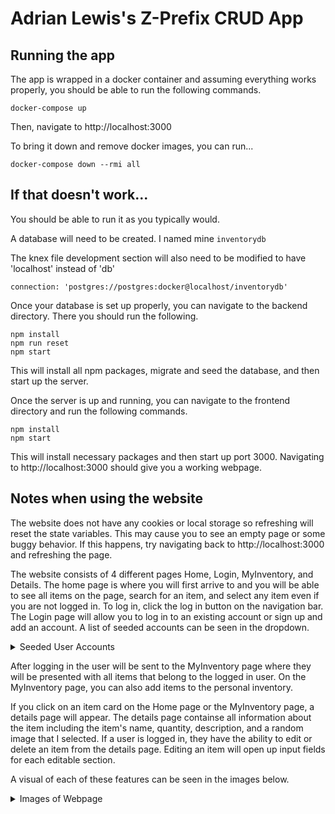 # Adrian Lewis's Z-Prefix CRUD App

## Running the app
The app is wrapped in a docker container and assuming everything works properly, you should be able to run the following commands.

`docker-compose up`

Then, navigate to http://localhost:3000

To bring it down and remove docker images, you can run...

`docker-compose down --rmi all`

## If that doesn't work...
You should be able to run it as you typically would. 

A database will need to be created. I named mine `inventorydb`

The knex file development section will also need to be modified to have 'localhost' instead of 'db'

`connection: 'postgres://postgres:docker@localhost/inventorydb'`

Once your database is set up properly, you can navigate to the backend directory. There you should run the following.

```
npm install
npm run reset
npm start
```

This will install all npm packages, migrate and seed the database, and then start up the server.

Once the server is up and running, you can navigate to the frontend directory and run the following commands.

```
npm install
npm start
```

This will install necessary packages and then start up port 3000. Navigating to http://localhost:3000 should give you a working webpage.

## Notes when using the website
The website does not have any cookies or local storage so refreshing will reset the state variables. This may cause you to see an empty page or some buggy behavior. If this happens, try navigating back to http://localhost:3000 and refreshing the page.

The website consists of 4 different pages Home, Login, MyInventory, and Details. The home page is where you will first arrive to and you will be able to see all items on the page, search for an item, and select any item even if you are not logged in. To log in, click the log in button on the navigation bar. The Login page will allow you to log in to an existing account or sign up and add an account. A list of seeded accounts can be seen in the dropdown.

<details>
<summary>Seeded User Accounts</summary>
<br>
  Adrian Lewis 
    username: 'abc'
    password: '123'
  
  {first_name: 'Joe', last_name: 'Shmoe', username: null, password: null},
  {first_name: 'Slim', last_name: 'Shady', username: 'def', password: '123'},
  {first_name: 'Lady Emilia Von Eldritch', last_name: 'the 17th', username: 'ghi', password: '123'},
  {first_name: 'Random', last_name: 'Person', username: 'jkl', password: '123'},
  {first_name: 'Random', last_name: 'Person', username: 'mno', password: '123'},
  {first_name: 'Random', last_name: 'Person', username: 'pqr', password: '123'},
  {first_name: 'Random', last_name: 'Person', username: 'stu', password: '123'},
  {first_name: 'Random', last_name: 'Person', username: 'vwx', password: '123'},
  {first_name: 'Random', last_name: 'Person', username: 'yz', password: '123'},
</details>

After logging in the user will be sent to the MyInventory page where they will be presented with all items that belong to the logged in user. On the MyInventory page, you can also add items to the personal inventory. 

If you click on an item card on the Home page or the MyInventory page, a details page will appear. The details page containse all information about the item including the item's name, quantity, description, and a random image that I selected. If a user is logged in, they have the ability to edit or delete an item from the details page. Editing an item will open up input fields for each editable section.

A visual of each of these features can be seen in the images below.

<details>
<summary>Images of Webpage</summary>
<br>
  ###Home Page:
![home_page](https://user-images.githubusercontent.com/97071804/230523103-dc17881f-e9bb-44b0-a5b2-27fe453fa1f1.png)
  
  ###Login Page:
  ![login_page_login](https://user-images.githubusercontent.com/97071804/230523646-236aaff7-d771-4ea3-9084-e04d512572ad.png)
![login_page_signup](https://user-images.githubusercontent.com/97071804/230523655-d194b888-e36e-4811-981b-b9c60f591921.png)
  
  ###MyInventory Page:
  ![myinventory_page](https://user-images.githubusercontent.com/97071804/230523713-315c58b4-08d0-41fd-ae61-643343b89a8f.png)
![myinventory_page_add](https://user-images.githubusercontent.com/97071804/230523718-78c83af9-11f2-4979-a0cf-e518b7f8be3b.png)
  
  ###Details Page:
  ![details_page](https://user-images.githubusercontent.com/97071804/230523745-8d7f5b8f-ac54-47c5-848e-149d98c86898.png)
![details_page_edit](https://user-images.githubusercontent.com/97071804/230523757-1a790ed9-ea79-4ebf-9fb7-e5081f383950.png)

  
</details>
  
  
